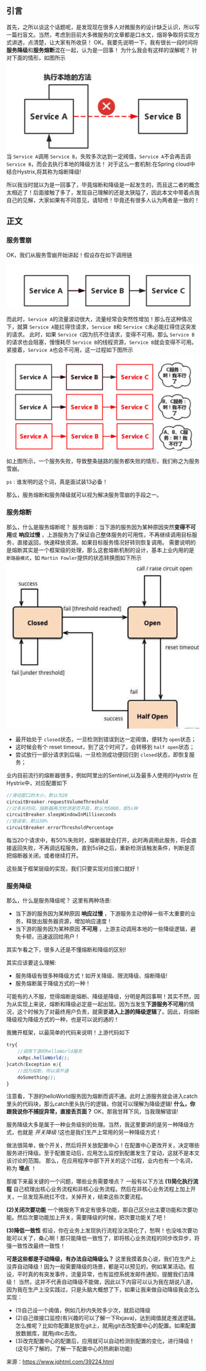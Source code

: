 ## 引言

首先，之所以谈这个话题呢，是发现现在很多人对微服务的设计缺乏认识，所以写一篇扫盲文。当然，考虑到目前大多微服务的文章都是口水文，烟哥争取将实现方式讲透，点清楚，让大家有所收获！
OK，我要先说明一下，我有很长一段时间将**服务降级**和**服务熔断**混在一起，认为是一回事！
为什么我会有这样的误解呢？
针对下面的情形，如图所示
![1673079622576](image/熔断雪崩/1673079622576.png)
当 `Service A`调用 `Service B`，失败多次达到一定阀值，`Service A`不会再去调 `Service B`，而会去执行本地的降级方法！
对于这么一套机制:在Spring cloud中结合Hystrix,将其称为熔断降级!

所以我当时就以为是一回事了，毕竟熔断和降级是一起发生的，而且这二者的概念太相近了！后面接触了多了，发现自己理解的还是太狭隘了，因此本文中带着点我自己的见解，大家如果有不同意见，请轻喷！毕竟还有很多人认为两者是一致的！

## 正文

### 服务雪崩

OK，我们从服务雪崩开始讲起！假设存在如下调用链

![1673079677180](image/熔断雪崩/1673079677180.png)


而此时，`Service A`的流量波动很大，流量经常会突然性增加！那么在这种情况下，就算 `Service A`能扛得住请求，`Service B`和 `Service C`未必能扛得住这突发的请求。
此时，如果 `Service C`因为抗不住请求，变得不可用。那么 `Service B`的请求也会阻塞，慢慢耗尽 `Service B`的线程资源，`Service B`就会变得不可用。紧接着，`Service A`也会不可用，这一过程如下图所示
![1673079685579](image/熔断雪崩/1673079685579.png)

如上图所示，一个服务失败，导致整条链路的服务都失败的情形，我们称之为服务雪崩。

`ps：`谁发明的这个词，真是面试装13必备！

那么，服务熔断和服务降级就可以视为解决服务雪崩的手段之一。

### 服务熔断

那么，什么是服务熔断呢？
服务熔断：当下游的服务因为某种原因突然**变得不可用**或 **响应过慢** ，上游服务为了保证自己整体服务的可用性，不再继续调用目标服务，直接返回，快速释放资源。如果目标服务情况好转则恢复调用。
需要说明的是熔断其实是一个框架级的处理，那么这套熔断机制的设计，基本上业内用的是 `断路器模式`，如 `Martin Fowler`提供的状态转换图如下所示
![1673079695729](image/熔断雪崩/1673079695729.png)

* 最开始处于 `closed`状态，一旦检测到错误到达一定阈值，便转为 `open`状态；
* 这时候会有个 reset timeout，到了这个时间了，会转移到 `half open`状态；
* 尝试放行一部分请求到后端，一旦检测成功便回归到 `closed`状态，即恢复服务；

业内目前流行的熔断器很多，例如阿里出的Sentinel,以及最多人使用的Hystrix
在Hystrix中，对应配置如下

```cpp
//滑动窗口的大小，默认为20
circuitBreaker.requestVolumeThreshold 
//过多长时间，熔断器再次检测是否开启，默认为5000，即5s钟
circuitBreaker.sleepWindowInMilliseconds 
//错误率，默认50%
circuitBreaker.errorThresholdPercentage
```

每当20个请求中，有50%失败时，熔断器就会打开，此时再调用此服务，将会直接返回失败，不再调远程服务。直到5s钟之后，重新检测该触发条件，判断是否把熔断器关闭，或者继续打开。

这些属于框架层级的实现，我们只要实现对应接口就好！

### 服务降级

那么，什么是服务降级呢？
这里有两种场景:

* 当下游的服务因为某种原因 **响应过慢** ，下游服务主动停掉一些不太重要的业务，释放出服务器资源，增加响应速度！
* 当下游的服务因为某种原因 **不可用** ，上游主动调用本地的一些降级逻辑，避免卡顿，迅速返回给用户！

其实乍看之下，很多人还是不懂熔断和降级的区别!

其实应该要这么理解:

* 服务降级有很多种降级方式！如开关降级、限流降级、熔断降级!
* 服务熔断属于降级方式的一种！

可能有的人不服，觉得熔断是熔断、降级是降级，分明是两回事啊！其实不然，因为从实现上来说，熔断和降级必定是一起出现。因为当发生**下游服务不可用**的情况，这个时候为了对最终用户负责，就需要**进入上游的降级逻辑**了。因此，将熔断降级视为降级方式的一种，也是可以说的通的！

我撇开框架，以最简单的代码来说明！上游代码如下

```scss
try{
    //调用下游的helloWorld服务
    xxRpc.helloWorld();
}catch(Exception e){
    //因为熔断，所以调不通
    doSomething();
}
```

注意看，下游的helloWorld服务因为熔断而调不通。此时上游服务就会进入catch里头的代码块，那么catch里头执行的逻辑，你就可以理解为降级逻辑!
**什么，你跟我说你不捕捉异常，直接丢页面？**
OK，那我甘拜下风，当我理解错误!

服务降级大多是属于一种业务级别的处理。当然，我这里要讲的是另一种降级方式，也就是 *开关降级* !这也是我们生产上常用的另一种降级方式！

做法很简单，做个开关，然后将开关放配置中心！在配置中心更改开关，决定哪些服务进行降级。至于配置变动后，应用怎么监控到配置发生了变动，这就不是本文该讨论的范围。
那么，在应用程序中部下开关的这个过程，业内也有一个名词，称为 **埋点** ！

那接下来最关键的一个问题，哪些业务需要埋点？
一般有以下方法
**(1)简化执行流程**
自己梳理出核心业务流程和非核心业务流程。然后在非核心业务流程上加上开关，一旦发现系统扛不住，关掉开关，结束这些次要流程。

**(2)关闭次要功能**
一个微服务下肯定有很多功能，那自己区分出主要功能和次要功能。然后次要功能加上开关，需要降级的时候，把次要功能关了吧！

**(3)降低一致性**
假设，你在业务上发现执行流程没法简化了，愁啊！也没啥次要功能可以关了，桑心啊！那只能降低一致性了，即将核心业务流程的同步改异步，将强一致性改最终一致性！

**可是这些都是手动降级，有办法自动降级么？**
这里我摸着良心说，我们在生产上没弄自动降级！因为一般需要降级的场景，都是可以预见的，例如某某活动。假设，平时真的有突发事件，流量异常，也有监控系统发邮件通知，提醒我们去降级！
当然，这并不代表自动降级不能做，因此以下内容可以认为我在胡说八道，因为我在生产上没实践过，只是头脑大概想了下，如果让我来做自动降级我会怎么实现：

* (1)自己设一个阈值，例如几秒内失败多少次，就启动降级
* (2)自己做接口监控(有兴趣的可以了解一下Rxjava)，达到阈值就走推送逻辑。怎么推呢？比如你配置是放在git上，就用jgit去改配置中心的配置。如果配置放数据库，就用jdbc去改。
* (3)改完配置中心的配置后，应用就可以自动检测到配置的变化，进行降级！(这句不了解的，了解一下配置中心的热刷新功能)



来源：https://www.jqhtml.com/39224.html
